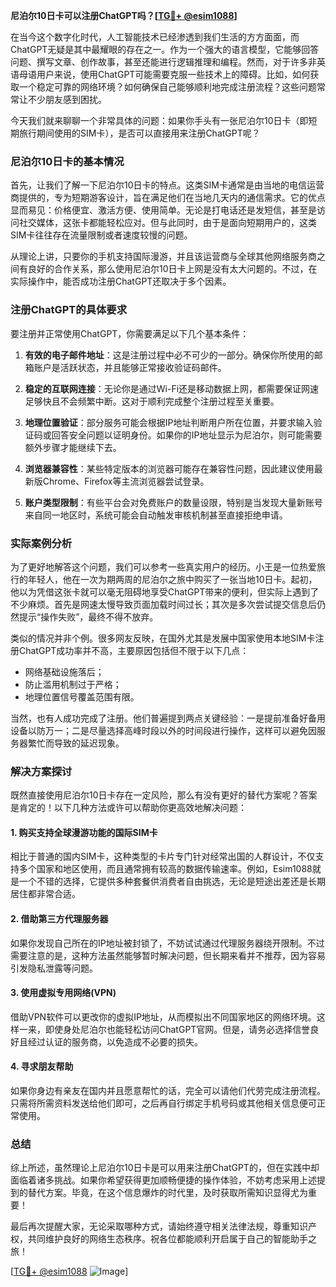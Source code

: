 **尼泊尔10日卡可以注册ChatGPT吗？[[TG💪+ @esim1088](https://t.me/s/esim1088)]**

在当今这个数字化时代，人工智能技术已经渗透到我们生活的方方面面，而ChatGPT无疑是其中最耀眼的存在之一。作为一个强大的语言模型，它能够回答问题、撰写文章、创作故事，甚至还能进行逻辑推理和编程。然而，对于许多非英语母语用户来说，使用ChatGPT可能需要克服一些技术上的障碍。比如，如何获取一个稳定可靠的网络环境？如何确保自己能够顺利地完成注册流程？这些问题常常让不少朋友感到困扰。

今天我们就来聊聊一个非常具体的问题：如果你手头有一张尼泊尔10日卡（即短期旅行期间使用的SIM卡），是否可以直接用来注册ChatGPT呢？

### 尼泊尔10日卡的基本情况

首先，让我们了解一下尼泊尔10日卡的特点。这类SIM卡通常是由当地的电信运营商提供的，专为短期游客设计，旨在满足他们在当地几天内的通信需求。它的优点显而易见：价格便宜、激活方便、使用简单。无论是打电话还是发短信，甚至是访问社交媒体，这张卡都能轻松应对。但与此同时，由于是面向短期用户的，这类SIM卡往往存在流量限制或者速度较慢的问题。

从理论上讲，只要你的手机支持国际漫游，并且该运营商与全球其他网络服务商之间有良好的合作关系，那么使用尼泊尔10日卡上网是没有太大问题的。不过，在实际操作中，能否成功注册ChatGPT还取决于多个因素。

### 注册ChatGPT的具体要求

要注册并正常使用ChatGPT，你需要满足以下几个基本条件：

1. **有效的电子邮件地址**：这是注册过程中必不可少的一部分。确保你所使用的邮箱账户是活跃状态，并且能够正常接收验证码邮件。
   
2. **稳定的互联网连接**：无论你是通过Wi-Fi还是移动数据上网，都需要保证网速足够快且不会频繁中断。这对于顺利完成整个注册过程至关重要。

3. **地理位置验证**：部分服务可能会根据IP地址判断用户所在位置，并要求输入验证码或回答安全问题以证明身份。如果你的IP地址显示为尼泊尔，则可能需要额外步骤才能继续下去。

4. **浏览器兼容性**：某些特定版本的浏览器可能存在兼容性问题，因此建议使用最新版Chrome、Firefox等主流浏览器尝试登录。

5. **账户类型限制**：有些平台会对免费账户的数量设限，特别是当发现大量新账号来自同一地区时，系统可能会自动触发审核机制甚至直接拒绝申请。

### 实际案例分析

为了更好地解答这个问题，我们可以参考一些真实用户的经历。小王是一位热爱旅行的年轻人，他在一次为期两周的尼泊尔之旅中购买了一张当地10日卡。起初，他以为凭借这张卡就可以毫无阻碍地享受ChatGPT带来的便利，但实际上遇到了不少麻烦。首先是网速太慢导致页面加载时间过长；其次是多次尝试提交信息后仍然提示“操作失败”，最终不得不放弃。

类似的情况并非个例。很多网友反映，在国外尤其是发展中国家使用本地SIM卡注册ChatGPT成功率并不高，主要原因包括但不限于以下几点：
- 网络基础设施落后；
- 防止滥用机制过于严格；
- 地理位置信号覆盖范围有限。

当然，也有人成功完成了注册。他们普遍提到两点关键经验：一是提前准备好备用设备以防万一；二是尽量选择高峰时段以外的时间段进行操作，这样可以避免因服务器繁忙而导致的延迟现象。

### 解决方案探讨

既然直接使用尼泊尔10日卡存在一定风险，那么有没有更好的替代方案呢？答案是肯定的！以下几种方法或许可以帮助你更高效地解决问题：

#### 1. 购买支持全球漫游功能的国际SIM卡
相比于普通的国内SIM卡，这种类型的卡片专门针对经常出国的人群设计，不仅支持多个国家和地区使用，而且通常拥有较高的数据传输速率。例如，Esim1088就是一个不错的选择，它提供多种套餐供消费者自由挑选，无论是短途出差还是长期居住都非常合适。

#### 2. 借助第三方代理服务器
如果你发现自己所在的IP地址被封锁了，不妨试试通过代理服务器绕开限制。不过需要注意的是，这种方法虽然能够暂时解决问题，但长期来看并不推荐，因为容易引发隐私泄露等问题。

#### 3. 使用虚拟专用网络(VPN)
借助VPN软件可以更改你的虚拟IP地址，从而模拟出不同国家地区的网络环境。这样一来，即使身处尼泊尔也能轻松访问ChatGPT官网。但是，请务必选择信誉良好且经过认证的服务商，以免造成不必要的损失。

#### 4. 寻求朋友帮助
如果你身边有亲友在国内并且愿意帮忙的话，完全可以请他们代劳完成注册流程。只需将所需资料发送给他们即可，之后再自行绑定手机号码或其他相关信息便可正常使用。

### 总结

综上所述，虽然理论上尼泊尔10日卡是可以用来注册ChatGPT的，但在实践中却面临着诸多挑战。如果你希望获得更加顺畅便捷的操作体验，不妨考虑采用上述提到的替代方案。毕竟，在这个信息爆炸的时代里，及时获取所需知识显得尤为重要！

最后再次提醒大家，无论采取哪种方式，请始终遵守相关法律法规，尊重知识产权，共同维护良好的网络生态秩序。祝各位都能顺利开启属于自己的智能助手之旅！

[[TG💪+ @esim1088](https://t.me/s/esim1088) ![Image](https://i.postimg.cc/4NQfJmqS/Snipaste-2025-05-13-00-14-12.png)]